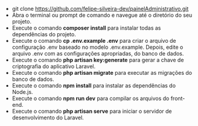 - git clone https://github.com/felipe-silveira-dev/painelAdministrativo.git
- Abra o terminal ou prompt de comando e navegue até o diretório do seu projeto.
- Execute o comando <strong>composer install</strong> para instalar todas as dependências do projeto.
- Execute o comando <strong>cp .env.example .env</strong> para criar o arquivo de configuração .env baseado no modelo .env.example. Depois, edite o arquivo .env com as configurações apropriadas, do banco de dados.
- Execute o comando <strong>php artisan key:generate</strong> para gerar a chave de criptografia do aplicativo Laravel.
- Execute o comando <strong>php artisan migrate</strong> para executar as migrações do banco de dados.
- Execute o comando <strong>npm install</strong> para instalar as dependências do Node.js.
- Execute o comando <strong>npm run dev</strong> para compilar os arquivos do front-end.
- Execute o comando <strong>php artisan serve</strong> para iniciar o servidor de desenvolvimento do Laravel.
